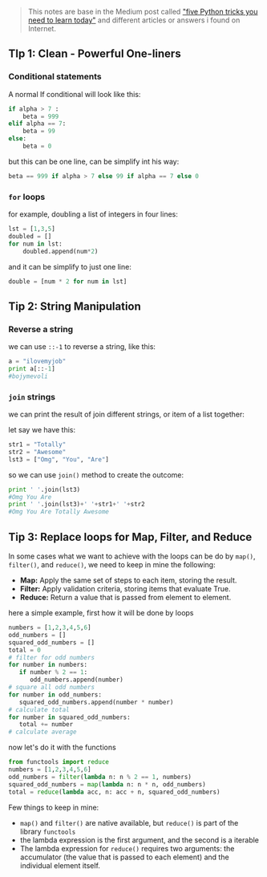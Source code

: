 > This notes are base in the Medium post called ["five Python tricks you need to learn today"](https://towardsdatascience.com/five-python-tricks-you-need-to-learn-today-9dbe03c790ab) and different articles or answers i found on Internet. 


## TIp 1: Clean - Powerful One-liners

### Conditional statements 

A normal If conditional will look like this:

```python
if alpha > 7 :
	beta = 999
elif alpha == 7:
	beta = 99
else:
	beta = 0
```

but this can be one line, can be simplify int his way:

```python
beta == 999 if alpha > 7 else 99 if alpha == 7 else 0
```

### `for` loops

for example, doubling a list of integers in four lines:

```python
lst = [1,3,5]
doubled = []
for num in lst:
	doubled.append(num*2)
```

and it can be simplify to just one line:

```python
double = [num * 2 for num in lst]
```

## Tip 2: String Manipulation

### Reverse a string 

we can use `::-1` to reverse a string, like this:

```python
a = "ilovemyjob"
print a[::-1]
#bojymevoli
```

### `join` strings 

we can print the result of join different strings, or item of a list together:

let say we have this:
```python
str1 = "Totally"
str2 = "Awesome"
lst3 = ["Omg", "You", "Are"]
```

so we can use `join()` method to create the outcome:

```python
print ' '.join(lst3)
#Omg You Are
print ' '.join(lst3)+' '+str1+' '+str2
#Omg You Are Totally Awesome
```

## Tip 3: Replace loops for Map, Filter, and Reduce

In some cases what we want to achieve with the loops can be do by `map()`, `filter()`, and `reduce()`, we need to keep in mine the following:

* **Map:** Apply the same set of steps to each item, storing the result.
* **Filter:** Apply validation criteria, storing items that evaluate True.
* **Reduce:** Return a value that is passed from element to element.

here a simple example, first how it will be done by loops 

```python 
numbers = [1,2,3,4,5,6]
odd_numbers = []
squared_odd_numbers = []
total = 0
# filter for odd numbers
for number in numbers:
   if number % 2 == 1:
      odd_numbers.append(number)
# square all odd numbers
for number in odd_numbers:
   squared_odd_numbers.append(number * number)
# calculate total
for number in squared_odd_numbers:
   total += number
# calculate average
``` 

now let's do it with the functions

```python 
from functools import reduce
numbers = [1,2,3,4,5,6]
odd_numbers = filter(lambda n: n % 2 == 1, numbers)
squared_odd_numbers = map(lambda n: n * n, odd_numbers)
total = reduce(lambda acc, n: acc + n, squared_odd_numbers)
``` 
Few things to keep in mine:

* `map()` and `filter()` are native available, but `reduce()` is part of the library `functools`  
* the lambda expression is the first argument, and the second is a iterable 
* The lambda expression for `reduce()` requires two arguments: the accumulator (the value that is passed to each element) and the individual element itself.